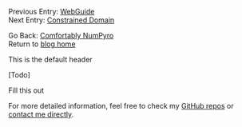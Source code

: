 Previous Entry: [WebGuide](.\..\02_mcmcsamplers\page.html)  
 Next Entry: [Constrained Domain](.\..\04_constraineddomain\page.html)  
  
  
Go Back: [Comfortably NumPyro](.\..\blog_numpyrohome.html)  
Return to [blog home](.\..\..\bloghome.html)  
  
This is the default header  
  
  
[Todo]
  
Fill this out  
  
For more detailed information, feel free to check my [GitHub repos](https://github.com/HughMcDougall/) or [contact me directly](hughmcdougallemail@gmail.com).  
  
